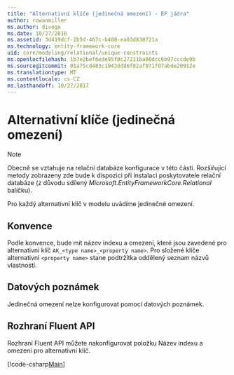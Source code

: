 ```yaml
---
title: "Alternativní klíče (jedinečná omezení) - EF jádra"
author: rowanmiller
ms.author: divega
ms.date: 10/27/2016
ms.assetid: 3d419dcf-2b5d-467c-b408-ea03d830721a
ms.technology: entity-framework-core
uid: core/modeling/relational/unique-constraints
ms.openlocfilehash: 1b7e2bef6ede95f8c27211ba00dcc6b97cccde9b
ms.sourcegitcommit: 01a75cd483c1943ddd6f82af971f07abde20912e
ms.translationtype: MT
ms.contentlocale: cs-CZ
ms.lasthandoff: 10/27/2017
---
```

# <a name="alternate-keys-unique-constraints"></a>Alternativní klíče (jedinečná omezení)

> [!NOTE]  
> Obecně se vztahuje na relační databáze konfigurace v této části. Rozšiřující metody zobrazeny zde bude k dispozici při instalaci poskytovatele relační databáze (z důvodu sdílený *Microsoft.EntityFrameworkCore.Relational* balíčku).

Pro každý alternativní klíč v modelu uvádíme jedinečné omezení.

## <a name="conventions"></a>Konvence

Podle konvence, bude mít název indexu a omezení, které jsou zavedené pro alternativní klíč `AK_<type name>_<property name>`. Pro složené klíče alternativní `<property name>` stane podtržítka oddělený seznam názvů vlastností.

## <a name="data-annotations"></a>Datových poznámek

Jedinečná omezení nelze konfigurovat pomocí datových poznámek.

## <a name="fluent-api"></a>Rozhraní Fluent API

Rozhraní Fluent API můžete nakonfigurovat položku Název indexu a omezení pro alternativní klíč.

[!code-csharp[Main](../../../../samples/core/Modeling/FluentAPI/Samples/Relational/AlternateKeyName.cs?name=Model&highlight=9)]
